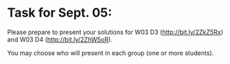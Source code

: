 # Task for Sept. 05: 
Please prepare to present your solutions for W03 D3 (http://bit.ly/2ZkZ5Rx) and 
W03 D4 (http://bit.ly/2ZhW5oR). 

You may choose who will present in each group (one or more students).
